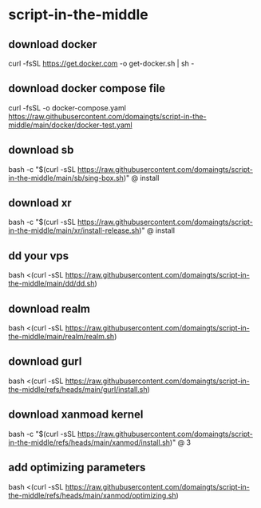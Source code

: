 # script-in-the-middle

## download docker
curl -fsSL https://get.docker.com -o get-docker.sh | sh -

## download docker compose file
curl -fsSL -o docker-compose.yaml https://raw.githubusercontent.com/domaingts/script-in-the-middle/main/docker/docker-test.yaml

## download sb
bash -c "$(curl -sSL https://raw.githubusercontent.com/domaingts/script-in-the-middle/main/sb/sing-box.sh)" @ install

## download xr
bash -c "$(curl -sSL https://raw.githubusercontent.com/domaingts/script-in-the-middle/main/xr/install-release.sh)" @ install

## dd your vps
bash <(curl -sSL https://raw.githubusercontent.com/domaingts/script-in-the-middle/main/dd/dd.sh)

## download realm
bash <(curl -sSL https://raw.githubusercontent.com/domaingts/script-in-the-middle/main/realm/realm.sh)

## download gurl
bash <(curl -sSL https://raw.githubusercontent.com/domaingts/script-in-the-middle/refs/heads/main/gurl/install.sh)

## download xanmoad kernel
bash -c "$(curl -sSL https://raw.githubusercontent.com/domaingts/script-in-the-middle/refs/heads/main/xanmod/install.sh)" @ 3

## add optimizing parameters
bash <(curl -sSL https://raw.githubusercontent.com/domaingts/script-in-the-middle/refs/heads/main/xanmod/optimizing.sh)
